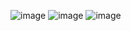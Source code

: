 ![image](https://github.com/DeekshaTechTinker/Task---guardian---observer/assets/115879925/89185cdf-df29-4701-a82f-c9f2ba8c63e1)
![image](https://github.com/DeekshaTechTinker/Task---guardian---observer/assets/115879925/2181de00-bfc4-4c90-894f-5850ee6234b8)
![image](https://github.com/DeekshaTechTinker/Task---guardian---observer/assets/115879925/aca327a6-767c-4fa7-9f0e-11501daad6ba)

